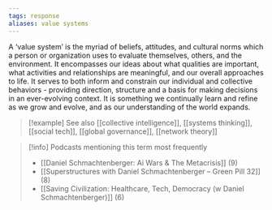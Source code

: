 ```yaml
---
tags: response
aliases: value systems
---
```


A ‘value system’ is the myriad of beliefs, attitudes, and cultural norms which a person or organization uses to evaluate themselves, others, and the environment. It encompasses our ideas about what qualities are important, what activities and relationships are meaningful, and our overall approaches to life. It serves to both inform and constrain our individual and collective behaviors - providing direction, structure and a basis for making decisions in an ever-evolving context. It is something we continually learn and refine as we grow and evolve, and as our understanding of the world expands.

> [!example] See also
> [[collective intelligence]], [[systems thinking]], [[social tech]], [[global governance]], [[network theory]]

> [!info] Podcasts mentioning this term most frequently
> * [[Daniel Schmachtenberger: Ai Wars & The Metacrisis]] (9)
> * [[Superstructures with Daniel Schmachtenberger – Green Pill 32]] (8)
> * [[Saving Civilization: Healthcare, Tech, Democracy (w Daniel Schmachtenberger)]] (6)